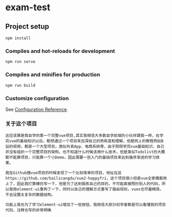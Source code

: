 # exam-test

## Project setup
```
npm install
```

### Compiles and hot-reloads for development
```
npm run serve
```

### Compiles and minifies for production
```
npm run build
```

### Customize configuration
See [Configuration Reference](https://cli.vuejs.org/config/).

### 关于这个项目

```
这应该算是我自学的第一个完整vue项目,其实我相信大多数自学前端的小伙伴跟我一样，在学完vue的基础知识以后，都想通过一个项目来加深自己的熟练度和理解，但是网上的教程例如B站的视频，都是一个大型项目，类似外卖App、电商系统等，由于刚刚学完vue基础知识，自己并没有组织一个完整项目的架构，也不知道什么时候该用什么技术，但是类似Todolist的大概都不能算项目，只能算一个小Demo，因此需要一些入门的基础项目来达到循序渐进的学习效果。

我在Github搜vue项目的时候发现了一个比较简单的项目，地址在这https://github.com/bailicangdu/vue2-happyfri，这个项目很小但是vue全家桶都用上了，因此我打算模仿写一下，但是为了达到锻炼自己的目的，不可能直接照抄别人的代码，所以我用element-ui重构了一下，同时以自己的理解方式重写了路由规则，vuex也尽量精简，不去设置太复杂的数据结构。

功能上我也为了学习element-ui增加了一些按钮，我相信大部分初学者都是可以看懂我的项目代码，注释也写的非常明确
```



